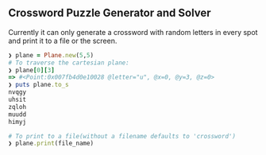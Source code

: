 ## Crossword Puzzle Generator and Solver

Currently it can only generate a crossword with random letters in every spot and print it to a file or the screen.

```ruby
❯ plane = Plane.new(5,5)
# To traverse the cartesian plane:
❯ plane[0][3]
=> #<Point:0x007fb4d0e10028 @letter="u", @x=0, @y=3, @z=0>
❯ puts plane.to_s
nvqgy
uhsit
zqloh
muudd
himyj

# To print to a file(without a filename defaults to 'crossword')
❯ plane.print(file_name)
```
